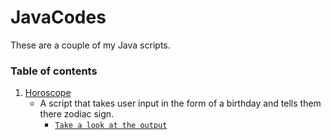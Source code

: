 # JavaCodes
These are a couple of my Java scripts.

### Table of contents
1. [Horoscope](https://github.com/TineshaErskine/JavaCodes) 
    * A script that takes user input in the form of a birthday and tells them there zodiac sign.
      * [`Take a look at the output`](https://github.com/TineshaErskine/JavaCodes)
      


